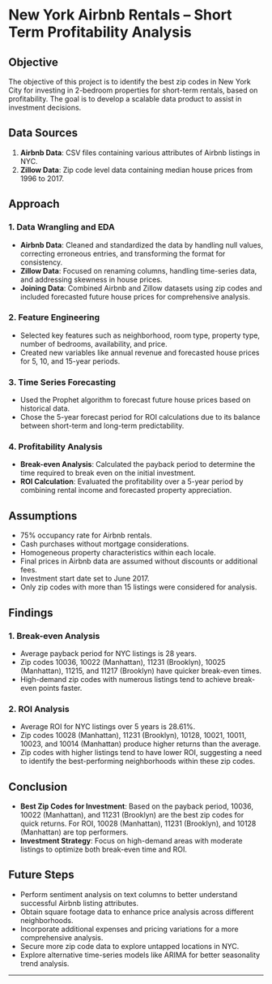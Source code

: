 # New York Airbnb Rentals – Short Term Profitability Analysis

## Objective
The objective of this project is to identify the best zip codes in New York City for investing in 2-bedroom properties for short-term rentals, based on profitability. The goal is to develop a scalable data product to assist in investment decisions.

## Data Sources
1. **Airbnb Data**: CSV files containing various attributes of Airbnb listings in NYC.
2. **Zillow Data**: Zip code level data containing median house prices from 1996 to 2017.

## Approach

### 1. Data Wrangling and EDA
- **Airbnb Data**: Cleaned and standardized the data by handling null values, correcting erroneous entries, and transforming the format for consistency.
- **Zillow Data**: Focused on renaming columns, handling time-series data, and addressing skewness in house prices.
- **Joining Data**: Combined Airbnb and Zillow datasets using zip codes and included forecasted future house prices for comprehensive analysis.

### 2. Feature Engineering
- Selected key features such as neighborhood, room type, property type, number of bedrooms, availability, and price.
- Created new variables like annual revenue and forecasted house prices for 5, 10, and 15-year periods.

### 3. Time Series Forecasting
- Used the Prophet algorithm to forecast future house prices based on historical data.
- Chose the 5-year forecast period for ROI calculations due to its balance between short-term and long-term predictability.

### 4. Profitability Analysis
- **Break-even Analysis**: Calculated the payback period to determine the time required to break even on the initial investment.
- **ROI Calculation**: Evaluated the profitability over a 5-year period by combining rental income and forecasted property appreciation.

## Assumptions
- 75% occupancy rate for Airbnb rentals.
- Cash purchases without mortgage considerations.
- Homogeneous property characteristics within each locale.
- Final prices in Airbnb data are assumed without discounts or additional fees.
- Investment start date set to June 2017.
- Only zip codes with more than 15 listings were considered for analysis.

## Findings

### 1. Break-even Analysis
- Average payback period for NYC listings is 28 years.
- Zip codes 10036, 10022 (Manhattan), 11231 (Brooklyn), 10025 (Manhattan), 11215, and 11217 (Brooklyn) have quicker break-even times.
- High-demand zip codes with numerous listings tend to achieve break-even points faster.

### 2. ROI Analysis
- Average ROI for NYC listings over 5 years is 28.61%.
- Zip codes 10028 (Manhattan), 11231 (Brooklyn), 10128, 10021, 10011, 10023, and 10014 (Manhattan) produce higher returns than the average.
- Zip codes with higher listings tend to have lower ROI, suggesting a need to identify the best-performing neighborhoods within these zip codes.

## Conclusion
- **Best Zip Codes for Investment**: Based on the payback period, 10036, 10022 (Manhattan), and 11231 (Brooklyn) are the best zip codes for quick returns. For ROI, 10028 (Manhattan), 11231 (Brooklyn), and 10128 (Manhattan) are top performers.
- **Investment Strategy**: Focus on high-demand areas with moderate listings to optimize both break-even time and ROI.

## Future Steps
- Perform sentiment analysis on text columns to better understand successful Airbnb listing attributes.
- Obtain square footage data to enhance price analysis across different neighborhoods.
- Incorporate additional expenses and pricing variations for a more comprehensive analysis.
- Secure more zip code data to explore untapped locations in NYC.
- Explore alternative time-series models like ARIMA for better seasonality trend analysis.

---
